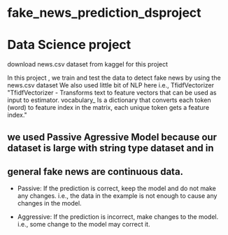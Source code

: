 # fake_news_prediction_dsproject

# Data Science project

download news.csv dataset from kaggel for this project

In this project , we train and test the data to detect fake news by using the news.csv dataset
We also used little bit of NLP here i.e., TfidfVectorizer
"TfidfVectorizer - Transforms text to feature vectors that can be used as input to estimator. vocabulary_ Is a dictionary that converts each token (word) to feature index in the matrix, each unique token gets a feature index."

## we used Passive Agressive Model because our dataset is large with string type dataset and in 
## general fake news are continuous data.

  * Passive: If the prediction is correct, keep the model and do not make any changes. i.e., the 
    data in the example is not enough to cause any changes in the model.
    
  * Aggressive: If the prediction is incorrect, make changes to the model. i.e., some change to 
    the model may correct it.


